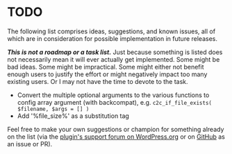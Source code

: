 # TODO

The following list comprises ideas, suggestions, and known issues, all of which are in consideration for possible implementation in future releases.

***This is not a roadmap or a task list.*** Just because something is listed does not necessarily mean it will ever actually get implemented. Some might be bad ideas. Some might be impractical. Some might either not benefit enough users to justify the effort or might negatively impact too many existing users. Or I may not have the time to devote to the task.

* Convert the multiple optional arguments to the various functions to config array argument (with backcompat), e.g. `c2c_if_file_exists( $filename, $args = [] )`
* Add '%file_size%' as a substitution tag

Feel free to make your own suggestions or champion for something already on the list (via the [plugin's support forum on WordPress.org](https://wordpress.org/support/plugin/if-file-exists/) or on [GitHub](https://github.com/coffee2code/if-file-exists/) as an issue or PR).